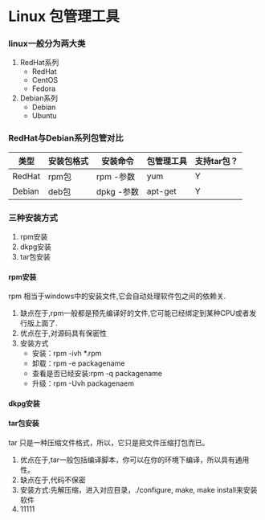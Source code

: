 # Linux 包管理工具
### linux一般分为两大类

1. RedHat系列
    * RedHat
    * CentOS
    * Fedora
2. Debian系列
    * Debian
    * Ubuntu

### RedHat与Debian系列包管对比

  类型  | 安装包格式 | 安装命令  | 包管理工具|支持tar包？|
--------| ---------- | ----------| ----------|---------- | 
RedHat  |    rpm包   | rpm -参数 |     yum   |    Y      |
Debian  |    deb包   | dpkg -参数|   apt-get |    Y      |

### 三种安装方式
1. rpm安装
2. dkpg安装
3. tar包安装

#### rpm安装
rpm 相当于windows中的安装文件,它会自动处理软件包之间的依赖关.
1. 缺点在于,rpm一般都是预先编译好的文件,它可能已经绑定到某种CPU或者发行版上面了.
2. 优点在于,对源码具有保密性
3. 安装方式
    * 安装：rpm -ivh *.rpm　
    * 卸载：rpm -e packagename
    * 查看是否已经安装:rpm -q packagename
    * 升级：rpm -Uvh packagenaem
#### dkpg安装
#### tar包安装
tar 只是一种压缩文件格式，所以，它只是把文件压缩打包而已。
1. 优点在于,tar一般包括编译脚本，你可以在你的环境下编译，所以具有通用性。
2. 缺点在于,代码不保密
3. 安装方式:先解压缩，进入对应目录，./configure, make, make install来安装软件
4. 11111
